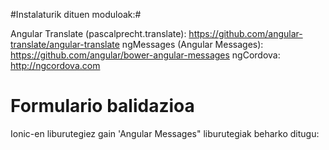 #Instalaturik dituen moduloak:#

Angular Translate (pascalprecht.translate): https://github.com/angular-translate/angular-translate
ngMessages (Angular Messages): https://github.com/angular/bower-angular-messages
ngCordova: http://ngcordova.com

# Formulario balidazioa #

Ionic-en liburutegiez gain 'Angular Messages" liburutegiak beharko ditugu:

